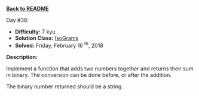 ﻿<a href=https://github.com/hlais/Kata---a---Day><b>Back to README</b><a>

Day #38: 

* <b>Difficulty:</b> 7 kyu
* <b>Solution Class:</b> [IsoGrams](Isograms.cs)
* <b>Solved:</b> Friday, February 16 <sup>th</sup>, 2018

<b>Description:</b>

Implement a function that adds two numbers together and returns their sum in binary. The conversion can be done before, or after the addition.

The binary number returned should be a string.
